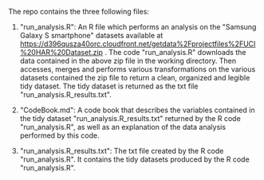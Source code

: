 The repo contains the three following files:

1. "run_analysis.R": An R file which performs an analysis on the 
"Samsung Galaxy S smartphone" datasets available at https://d396qusza40orc.cloudfront.net/getdata%2Fprojectfiles%2FUCI%20HAR%20Dataset.zip .  The code "run_analysis.R" downloads the data contained in the above zip file in the working directory. Then accesses, merges and performs various transformations on the various datasets contained the zip file to return a clean, organized and legible tidy dataset. The tidy dataset is returned as the txt file "run_analysis.R_results.txt".


2. "CodeBook.md": A code book that describes the variables contained in the tidy dataset "run_analysis.R_results.txt" returned by the R code "run_analysis.R", as well as an explanation of the data analysis performed by this code.


3. "run_analysis.R_results.txt": The txt file created by the R code "run_analysis.R". It contains the tidy datasets produced by the R code "run_analysis.R".
